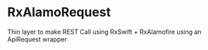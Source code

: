 # RxAlamoRequest
Thin layer to make REST Call using RxSwift + RxAlamofire using an ApiRequest wrapper 
